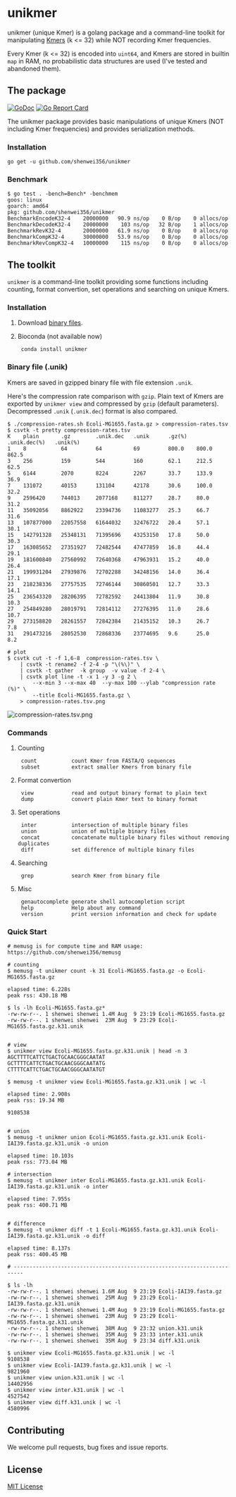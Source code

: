 # unikmer

unikmer (unique Kmer) is a golang package and a command-line toolkit for
manipulating [Kmers](https://en.wikipedia.org/wiki/K-mer) (k <= 32)
while NOT recording Kmer frequencies.

Every Kmer (k <= 32) is encoded into `uint64`,
and Kmers are stored in builtin `map` in RAM,
no probabilistic data structures are used (I've tested and abandoned them).

## The package

[![GoDoc](https://godoc.org/github.com/shenwei356/unikmer?status.svg)](https://godoc.org/github.com/shenwei356/unikmer)
[![Go Report Card](https://goreportcard.com/badge/github.com/shenwei356/unikmer)](https://goreportcard.com/report/github.com/shenwei356/unikmer)

The unikmer package provides basic manipulations of unique Kmers (NOT including
Kmer frequencies) and provides serialization methods.

### Installation

    go get -u github.com/shenwei356/unikmer

### Benchmark

    $ go test . -bench=Bench* -benchmem
    goos: linux
    goarch: amd64
    pkg: github.com/shenwei356/unikmer
    BenchmarkEncodeK32-4    20000000   90.9 ns/op    0 B/op    0 allocs/op
    BenchmarkDecodeK32-4    20000000    103 ns/op   32 B/op    1 allocs/op
    BenchmarkRevK32-4       20000000   61.9 ns/op    0 B/op    0 allocs/op
    BenchmarkCompK32-4      30000000   53.9 ns/op    0 B/op    0 allocs/op
    BenchmarkRevCompK32-4   10000000    115 ns/op    0 B/op    0 allocs/op

## The toolkit

`unikmer` is a command-line toolkit providing some functions including counting,
format convertion, set operations and searching on unique Kmers.

### Installation

1. Download [binary files](https://github.com/shenwei356/unikmer/releases).

1. Bioconda (not available now)

        conda install unikmer

### Binary file (.unik)

Kmers are saved in gzipped binary file with file extension `.unik`.

Here's the compression rate comparison with `gzip`.
Plain text of Kmers are exported by `unikmer view` and
compressed by `gzip` (default parameters).
Decompressed `.unik` (`.unik.dec`) format is also compared.

    $ ./compression-rates.sh Ecoli-MG1655.fasta.gz > compression-rates.tsv
    $ csvtk -t pretty compression-rates.tsv
    K    plain       .gz        .unik.dec   .unik      .gz(%)   .unik.dec(%)   .unik(%)
    1    8           64         64          69         800.0    800.0          862.5
    3    256         159        544         160        62.1     212.5          62.5
    5    6144        2070       8224        2267       33.7     133.9          36.9
    7    131072      40153      131104      42178      30.6     100.0          32.2
    9    2596420     744013     2077168     811277     28.7     80.0           31.2
    11   35092056    8862922    23394736    11083277   25.3     66.7           31.6
    13   107877000   22057558   61644032    32476722   20.4     57.1           30.1
    15   142791328   25348131   71395696    43253150   17.8     50.0           30.3
    17   163085652   27351927   72482544    47477859   16.8     44.4           29.1
    19   181600840   27560992   72640368    47963931   15.2     40.0           26.4
    21   199931204   27939876   72702288    34248156   14.0     36.4           17.1
    23   218238336   27757535   72746144    30860501   12.7     33.3           14.1
    25   236543320   28206395   72782592    24413804   11.9     30.8           10.3
    27   254849280   28019791   72814112    27276395   11.0     28.6           10.7
    29   273158820   28261557   72842384    21435152   10.3     26.7           7.8
    31   291473216   28052530   72868336    23774695   9.6      25.0           8.2

    # plot
    $ csvtk cut -t -f 1,6-8  compression-rates.tsv \
        | csvtk -t rename2 -f 2-4 -p "\(%\)" \
        | csvtk -t gather  -k group  -v value -f 2-4 \
        | csvtk plot line -t -x 1 -y 3 -g 2 \
            --x-min 3 --x-max 40  --y-max 100 --ylab "compression rate (%)" \
            --title Ecoli-MG1655.fasta.gz \
        > compression-rates.tsv.png

![compression-rates.tsv.png](testdata/compression-rates.tsv.png)



### Commands

1. Counting

        count           count Kmer from FASTA/Q sequences
        subset          extract smaller Kmers from binary file

1. Format convertion

        view            read and output binary format to plain text
        dump            convert plain Kmer text to binary format

1. Set operations

        inter           intersection of multiple binary files
        union           union of multiple binary files
        concat          concatenate multiple binary files without removing duplicates
        diff            set difference of multiple binary files

1. Searching

        grep            search Kmer from binary file

1. Misc

        genautocomplete generate shell autocompletion script
        help            Help about any command
        version         print version information and check for update

### Quick Start


    # memusg is for compute time and RAM usage: https://github.com/shenwei356/memusg

    # counting
    $ memusg -t unikmer count -k 31 Ecoli-MG1655.fasta.gz -o Ecoli-MG1655.fasta.gz

    elapsed time: 6.228s
    peak rss: 430.18 MB

    $ ls -lh Ecoli-MG1655.fasta.gz*
    -rw-rw-r--. 1 shenwei shenwei 1.4M Aug  9 23:19 Ecoli-MG1655.fasta.gz
    -rw-rw-r--. 1 shenwei shenwei  23M Aug  9 23:29 Ecoli-MG1655.fasta.gz.k31.unik


    # view
    $ unikmer view Ecoli-MG1655.fasta.gz.k31.unik | head -n 3
    AGCTTTTCATTCTGACTGCAACGGGCAATAT
    GCTTTTCATTCTGACTGCAACGGGCAATATG
    CTTTTCATTCTGACTGCAACGGGCAATATGT

    $ memusg -t unikmer view Ecoli-MG1655.fasta.gz.k31.unik | wc -l

    elapsed time: 2.908s
    peak rss: 19.34 MB

    9108538


    # union
    $ memusg -t unikmer union Ecoli-MG1655.fasta.gz.k31.unik Ecoli-IAI39.fasta.gz.k31.unik -o union

    elapsed time: 10.103s
    peak rss: 773.04 MB

    # intersection
    $ memusg -t unikmer inter Ecoli-MG1655.fasta.gz.k31.unik Ecoli-IAI39.fasta.gz.k31.unik -o inter

    elapsed time: 7.955s
    peak rss: 400.71 MB


    # difference
    $ memusg -t unikmer diff -t 1 Ecoli-MG1655.fasta.gz.k31.unik Ecoli-IAI39.fasta.gz.k31.unik -o diff

    elapsed time: 8.137s
    peak rss: 400.45 MB

    # -------------------------------------------------------------------------

    $ ls -lh
    -rw-rw-r--. 1 shenwei shenwei 1.6M Aug  9 23:19 Ecoli-IAI39.fasta.gz
    -rw-rw-r--. 1 shenwei shenwei  25M Aug  9 23:29 Ecoli-IAI39.fasta.gz.k31.unik
    -rw-rw-r--. 1 shenwei shenwei 1.4M Aug  9 23:19 Ecoli-MG1655.fasta.gz
    -rw-rw-r--. 1 shenwei shenwei  23M Aug  9 23:29 Ecoli-MG1655.fasta.gz.k31.unik
    -rw-rw-r--. 1 shenwei shenwei  38M Aug  9 23:32 union.k31.unik
    -rw-rw-r--. 1 shenwei shenwei  35M Aug  9 23:33 inter.k31.unik
    -rw-rw-r--. 1 shenwei shenwei  35M Aug  9 23:34 diff.k31.unik

    $ unikmer view Ecoli-MG1655.fasta.gz.k31.unik | wc -l
    9108538
    $ unikmer view Ecoli-IAI39.fasta.gz.k31.unik | wc -l
    9821960
    $ unikmer view union.k31.unik | wc -l
    14402956
    $ unikmer view inter.k31.unik | wc -l
    4527542
    $ unikmer view diff.k31.unik | wc -l
    4580996


## Contributing

We welcome pull requests, bug fixes and issue reports.

## License

[MIT License](https://github.com/shenwei356/unikmer/blob/master/LICENSE)
